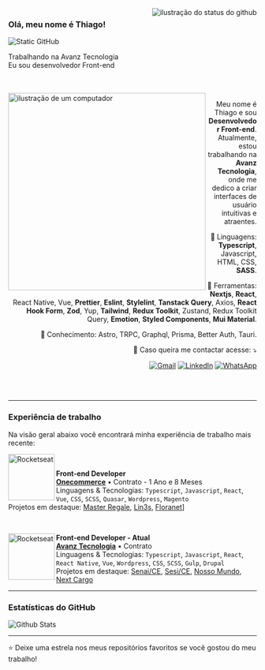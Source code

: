 <img align='right' src="https://github-readme-stats.vercel.app/api?username=thiagofreitas-002&show_icons=true&title_color=783c00&text_color=af552e&icon_color=783c00&bg_color=f8efd4&cache_seconds=2300" alt="ilustração do status do github">

### Olá, meu nome é Thiago!

<img src="https://img.shields.io/static/v1?label=Overview&message=Thiago&color=f8efd4&style=for-the-badge&logo=GitHub" alt="Static GitHub">

<p>Trabalhando na Avanz Tecnologia<br/> Eu sou desenvolvedor Front-end</p>

<br/>
<br/>

<img src="https://raw.githubusercontent.com/MicaelliMedeiros/micaellimedeiros/master/image/computer-illustration.png" alt="ilustração de um computador" min-width="400px" max-width="400px" width="400px" align="left">

<p align="right"> 
  Meu nome é Thiago e sou <strong>Desenvolvedor Front-end</strong>.<br/> 
  Atualmente, estou trabalhando na <strong>Avanz Tecnologia</strong>, onde me dedico a criar interfaces de usuário intuitivas e atraentes.
</p>

<p align="right">
  🦄 Linguagens: <strong>Typescript</strong>, Javascript, HTML, CSS, <strong>SASS</strong>.
</p>

<p align="right">
  💼 Ferramentas: <strong>Nextjs</strong>, <strong>React</strong>, React Native, Vue, <strong>Prettier</strong>, <strong>Eslint</strong>, <strong>Stylelint</strong>, <strong>Tanstack Query</strong>, Axios, <strong>React Hook Form</strong>, <strong>Zod</strong>, Yup, <strong>Tailwind</strong>, <strong>Redux Toolkit</strong>, Zustand, Redux Toolkit Query, <strong>Emotion</strong>, <strong>Styled Components</strong>, <strong>Mui Material</strong>.
</p>

<p align="right">
  💭 Conhecimento: Astro, TRPC, Graphql, Prisma, Better Auth, Tauri.
</p>

<p align="right">
  📩 Caso queira me contactar acesse: ⤵️
</p>

<p align="right">
  <a href="mailto:thiagofreitas2909@gmail.com" title="Gmail">
  <img src="https://img.shields.io/badge/-Gmail-FF0000?style=flat-square&labelColor=FF0000&logo=gmail&logoColor=white&link=LINK-DO-SEU-GMAIL" alt="Gmail"/></a>
  <a href="https://www.linkedin.com/in/thiago-f-122a26220/" title="LinkedIn">
  <img src="https://img.shields.io/badge/-Linkedin-0e76a8?style=flat-square&logo=Linkedin&logoColor=white&link=LINK-DO-SEU-LINKEDIN" alt="LinkedIn"/></a>
  <a href="https://wa.me/5585997564932" title="WhatsApp">
  <img src="https://img.shields.io/badge/-WhatsApp-25d366?style=flat-square&labelColor=25d366&logo=whatsapp&logoColor=white&link=API-DO-SEU-WHATSAPP" alt="WhatsApp"/></a>
</p>

<br/>
<br/>

---

### Experiência de trabalho

Na visão geral abaixo você encontrará minha experiência de trabalho mais recente:

[<img align="left" height="94px" width="94px" alt="Rocketseat" src="https://files.catbox.moe/8f7b74.svg"/>](https://www.avanz.com.br/)

<br/>

**Front-end Developer** \
[**Onecommerce**](https://onecommerce.es/) • Contrato - 1 Ano e 8 Meses \
Linguagens & Tecnologias: `Typescript`, `Javascript`, `React`, `Vue`, `CSS`, `SCSS`, `Quasar`, `Wordpress`, `Magento` \
Projetos em destaque: [Master Regale](https://www.master-regale.de/), [Lin3s](https://lin3s.com/), [Floranet]()]

<br/>

[<img align="left" height="94px" width="94px" alt="Rocketseat" src="https://www.avanz.com.br/themes/custom/default/logo.svg"/>](https://www.avanz.com.br/)

**Front-end Developer - Atual** \
[**Avanz Tecnologia**](https://www.avanz.com.br/) • Contrato \
Linguagens & Tecnologias: `Typescript`, `Javascript`, `React`, `React Native`, `Vue`, `Wordpress`, `CSS`, `SCSS`, `Gulp`, `Drupal`\
Projetos em destaque: [Senai/CE](https://senai-ce.org.br/), [Sesi/CE](https://www.sesi-ce.org.br/), [Nosso Mundo](https://web.nossomundoapp.com.br/), [Next Cargo](https://www.nextcargo.app/)

---

### Estatísticas do GitHub

<img src="https://github-readme-streak-stats.herokuapp.com/?user=thiagofreitas-002&theme=dark&hide_border=false" alt="Github Stats">

---

⭐️ Deixe uma estrela nos meus repositórios favoritos se você gostou do meu trabalho!

